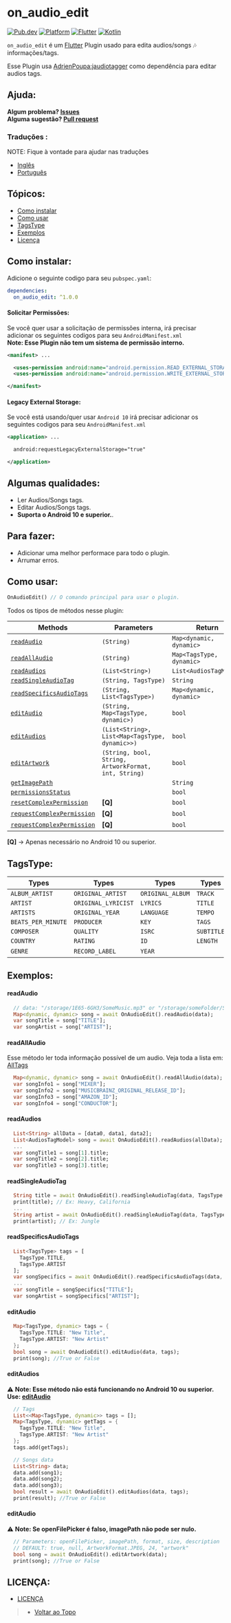 # on_audio_edit
<!-- https://img.shields.io/badge/Platform-Android%20%7C%20IOS-9cf?&style=flat-square -->
[![Pub.dev](https://img.shields.io/pub/v/on_audio_edit?color=9cf&label=Pub.dev&style=flat-square)](https://pub.dev/packages/on_audio_edit)
[![Platform](https://img.shields.io/badge/Platform-Android-9cf?logo=android&style=flat-square)](https://www.android.com/)
[![Flutter](https://img.shields.io/badge/Language-Flutter%20%7C%20Null--Safety-9cf?logo=flutter&style=flat-square)](https://www.flutter.dev/)
[![Kotlin](https://img.shields.io/badge/Language-Kotlin-9cf?logo=kotlin&style=flat-square)](https://kotlinlang.org/)

`on_audio_edit` é um [Flutter](https://flutter.dev/) Plugin usado para edita audios/songs 🎶 informações/tags. <br>

Esse Plugin usa [AdrienPoupa:jaudiotagger](https://github.com/AdrienPoupa/jaudiotagger) como dependência para editar audios tags.

## Ajuda:

**Algum problema? [Issues](https://github.com/LucasPJS/on_audio_edit/issues)** <br>
**Alguma sugestão? [Pull request](https://github.com/LucasPJS/on_audio_edit/pulls)**

### Traduções :

NOTE: Fique à vontade para ajudar nas traduções

* [Inglês](README.md)
* [Português](README.pt-BR.md)

## Tópicos:

<!-- * [Gif Examples](#gif-examples) -->
* [Como instalar](#como-instalar)
* [Como usar](#como-usar)
* [TagsType](#tagstype)
* [Exemplos](#exemplos)
* [Licença](#licença)

## Como instalar:
Adicione o seguinte codigo para seu `pubspec.yaml`:
```yaml
dependencies:
  on_audio_edit: ^1.0.0
```

#### Solicitar Permissões:
Se você quer usar a solicitação de permissões interna, irá precisar adicionar os seguintes codigos para seu `AndroidManifest.xml` <br>
**Note: Esse Plugin não tem um sistema de permissão interno.**
```xml
<manifest> ...

  <uses-permission android:name="android.permission.READ_EXTERNAL_STORAGE"/>
  <uses-permission android:name="android.permission.WRITE_EXTERNAL_STORAGE"/>

</manifest>
```

#### Legacy External Storage:
Se você está usando/quer usar `Android 10` irá precisar adicionar os seguintes codigos para seu `AndroidManifest.xml` <br>
```xml
<application> ...

  android:requestLegacyExternalStorage="true"

</application>
```

## Algumas qualidades:

* Ler Audios/Songs tags.
* Editar Audios/Songs tags.
* **Suporta o Android 10 e superior.**.

## Para fazer:

* Adicionar uma melhor performace para todo o plugin.
* Arrumar erros.

## Como usar:

```dart
OnAudioEdit() // O comando principal para usar o plugin.
```
Todos os tipos de métodos nesse plugin:

|  Methods  |   Parameters   |   Return   |
|--------------|-----------------|-----------------|
| [`readAudio`](#readaudio) | `(String)` | `Map<dynamic, dynamic>` | <br>
| [`readAllAudio`](#readallaudios) | `(String)` | `Map<TagsType, dynamic>` | <br>
| [`readAudios`](#readaudios) | `(List<String>)` | `List<AudiosTagModel>` | <br>
| [`readSingleAudioTag`](#readsingleaudiotag) | `(String, TagsType)` | `String` | <br>
| [`readSpecificsAudioTags`](#readspecificsaudiotags) | `(String, List<TagsType>)` | `Map<dynamic, dynamic>` | <br>
| [`editAudio`](#editaudio) | `(String, Map<TagsType, dynamic>)` | `bool` | <br>
| [`editAudios`](#editaudios) | `(List<String>, List<Map<TagsType, dynamic>>)` | `bool` | <br>
| [`editArtwork`](#editartwork) | `(String, bool, String, ArtworkFormat, int, String)` | `bool` | <br>
| [`getImagePath`]() |  | `String` | <br>
| [`permissionsStatus`]() |  | `bool` | <br>
| [`resetComplexPermission`]() | **[Q]** | `bool` | <br>
| [`requestComplexPermission`]() | **[Q]** | `bool` | <br>
| [`requestComplexPermission`]() | **[Q]** | `bool` | <br>

**[Q]** -> Apenas necessário no Android 10 ou superior.

## TagsType:

|  Types  |  Types  |  Types  |  Types  |
|--------------|--------------|--------------|--------------| 
| `ALBUM_ARTIST` | `ORIGINAL_ARTIST` | `ORIGINAL_ALBUM` | `TRACK` | <br>
| `ARTIST` | `ORIGINAL_LYRICIST` | `LYRICS` | `TITLE` | <br>
| `ARTISTS` | `ORIGINAL_YEAR` | `LANGUAGE` | `TEMPO` | <br>
| `BEATS_PER_MINUTE` | `PRODUCER` | `KEY` | `TAGS` | <br>
| `COMPOSER` | `QUALITY` | `ISRC` | `SUBTITLE` | <br>
| `COUNTRY` | `RATING` | `ID` | `LENGTH` | <br>
| `GENRE` | `RECORD_LABEL` | `YEAR` | <br>

## Exemplos:

#### readAudio
```dart
  // data: "/storage/1E65-6GH3/SomeMusic.mp3" or "/storage/someFolder/SomeMusic.mp3"
  Map<dynamic, dynamic> song = await OnAudioEdit().readAudio(data);
  var songTitle = song["TITLE"];
  var songArtist = song["ARTIST"];
```

#### readAllAudio
Esse método ler toda informação possível de um audio. Veja toda a lista em: [AllTags](#lib/details/types/tag_type.dart)
```dart
  Map<dynamic, dynamic> song = await OnAudioEdit().readAllAudio(data);
  var songInfo1 = song["MIXER"];
  var songInfo2 = song["MUSICBRAINZ_ORIGINAL_RELEASE_ID"];
  var songInfo3 = song["AMAZON_ID"];
  var songInfo4 = song["CONDUCTOR"];
```

#### readAudios
```dart
  List<String> allData = [data0, data1, data2];
  List<AudiosTagModel> song = await OnAudioEdit().readAudios(allData);
  ...
  var songTitle1 = song[1].title;
  var songTitle2 = song[2].title;
  var songTitle3 = song[3].title;
```

#### readSingleAudioTag
```dart
  String title = await OnAudioEdit().readSingleAudioTag(data, TagsType.TITLE);
  print(title); // Ex: Heavy, California
  ...
  String artist = await OnAudioEdit().readSingleAudioTag(data, TagsType.ARTIST);
  print(artist); // Ex: Jungle
```

#### readSpecificsAudioTags
```dart
  List<TagsType> tags = [
    TagsType.TITLE,
    TagsType.ARTIST
  ];
  var songSpecifics = await OnAudioEdit().readSpecificsAudioTags(data, tags);
  ...
  var songTitle = songSpecifics["TITLE"];
  var songArtist = songSpecifics["ARTIST"];
```

#### editAudio
```dart
  Map<TagsType, dynamic> tags = {
    TagsType.TITLE: "New Title",
    TagsType.ARTIST: "New Artist"
  };
  bool song = await OnAudioEdit().editAudio(data, tags);
  print(song); //True or False
```

#### editAudios
⚠ **Note: Esse método não está funcionando no Android 10 ou superior. Use: [editAudio](#editaudio)**
```dart
  // Tags
  List<<Map<TagsType, dynamic>> tags = [];
  Map<TagsType, dynamic> getTags = {
    TagsType.TITLE: "New Title",
    TagsType.ARTIST: "New Artist"
  };
  tags.add(getTags);

  // Songs data
  List<String> data;
  data.add(song1);
  data.add(song2);
  data.add(song3);
  bool result = await OnAudioEdit().editAudios(data, tags);
  print(result); //True or False
```

#### editAudio
⚠ **Note: Se openFilePicker é falso, imagePath não pode ser nulo.**
```dart
  // Parameters: openFilePicker, imagePath, format, size, description
  // DEFAULT: true, null, ArtworkFormat.JPEG, 24, "artwork"
  bool song = await OnAudioEdit().editArtwork(data);
  print(song); //True or False
```

## LICENÇA:

* [LICENÇA  ](https://github.com/LucasPJS/on_audio_edit/blob/main/LICENSE)

> * [Voltar ao Topo](#on_audio_edit)

